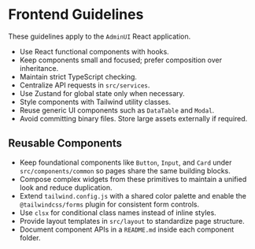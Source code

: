 # Frontend Guidelines

These guidelines apply to the `AdminUI` React application.

- Use React functional components with hooks.
- Keep components small and focused; prefer composition over inheritance.
- Maintain strict TypeScript checking.
- Centralize API requests in `src/services`.
- Use Zustand for global state only when necessary.
- Style components with Tailwind utility classes.
- Reuse generic UI components such as `DataTable` and `Modal`.
- Avoid committing binary files. Store large assets externally if required.

## Reusable Components

- Keep foundational components like `Button`, `Input`, and `Card` under `src/components/common` so pages share the same building blocks.
- Compose complex widgets from these primitives to maintain a unified look and reduce duplication.
- Extend `tailwind.config.js` with a shared color palette and enable the `@tailwindcss/forms` plugin for consistent form controls.
- Use `clsx` for conditional class names instead of inline styles.
- Provide layout templates in `src/layout` to standardize page structure.
- Document component APIs in a `README.md` inside each component folder.
